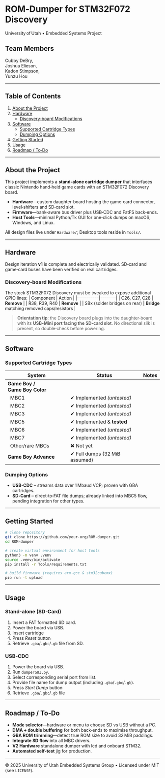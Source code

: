 # ROM‑Dumper for STM32F072 Discovery  
University of Utah • Embedded Systems Project

## Team Members
Cubby DeBry,  
Joshua Elieson,  
Kadon Stimpson,  
Yunzu Hou  

---

## Table of Contents
1. [About the Project](#about-the-project)  
2. [Hardware](#hardware)  
   * [Discovery‑board Modifications](#discovery-board-modifications)  
3. [Software](#software)  
   * [Supported Cartridge Types](#supported-cartridge-types)  
   * [Dumping Options](#dumping-options)  
4. [Getting Started](#getting-started)  
5. [Usage](#usage)  
6. [Roadmap / To‑Do](#roadmap--to-do)  

---

## About the Project
This project implements a **stand‑alone cartridge dumper** that interfaces classic Nintendo hand‑held game cards with an STM32F072 Discovery board.  
* **Hardware**—custom daughter‑board hosting the game‑card connector, level‑shifters and SD‑card slot.  
* **Firmware**—bank‑aware bus driver plus USB‑CDC and FatFS back‑ends.  
* **Host Tools**—minimal Python/Tk GUI for one‑click dumps on macOS, Windows, and Linux.

All design files live under `Hardware/`; Desktop tools reside in `Tools/`.

---

## Hardware
Design iteration **v1** is complete and electrically validated.  SD‑card and game‑card buses have been verified on real cartridges.

### Discovery‑board Modifications
The stock STM32F072 Discovery must be tweaked to expose additional GPIO lines:
| Component | Action |
|-----------|--------|
| C26, C27, C28 | **Remove** |
| R38, R39, R40 | **Remove** |
| SBx (solder bridges on rear) | **Bridge** matching removed caps/resistors |

> **Orientation tip**: the Discovery board plugs into the daughter‑board with its **USB‑Mini port facing the SD‑card slot**. No directional silk is present, so double‑check before powering.

---

## Software
### Supported Cartridge Types
| System | Status | Notes |
|--------|--------|-------|
| **Game Boy / Game Boy Color** |  | |
| &nbsp;&nbsp;MBC1 | ✔ Implemented *(untested)* |
| &nbsp;&nbsp;MBC2 | ✔ Implemented *(untested)* |
| &nbsp;&nbsp;MBC3 | ✔ Implemented *(untested)* |
| &nbsp;&nbsp;MBC5 | ✔ Implemented & **tested** |
| &nbsp;&nbsp;MBC6 | ✔ Implemented *(untested)* |
| &nbsp;&nbsp;MBC7 | ✔ Implemented *(untested)* |
| &nbsp;&nbsp;Other/rare MBCs | ✖ Not yet |
| **Game Boy Advance** | ✔ Full dumps (32 MiB assumed) |

### Dumping Options
* **USB‑CDC** – streams data over 1 Mbaud VCP; proven with GBA cartridges.  
* **SD‑Card** – direct‐to‑FAT file dumps; already linked into MBC5 flow, pending integration for other types.

---

## Getting Started
```bash
# clone repository
git clone https://github.com/your‑org/ROM‑dumper.git
cd ROM‑dumper

# create virtual environment for host tools
python3 -m venv .venv
source .venv/bin/activate
pip install -r Tools/requirements.txt

# build firmware (requires arm‑gcc & stm32cubemx)
pio run -t upload
```

---

## Usage
### Stand‑alone (SD‑Card)
1. Insert a FAT formatted SD card.  
2. Power the board via USB. 
3. Insert cartridge
6. Press *Reset* button 
7. Retrieve `.gba`/`.gbc`/`.gb` file from SD.

### USB‑CDC
1. Power the board via USB. 
2. Run `dumperGUI.py`.
3. Select corresponding serial port from list.
4. Provide file name for dump output (including `.gba`/`.gbc`/`.gb`).
5. Press *Start Dump* button 
6. Retrieve `.gba`/`.gbc`/`.gb` file

---

## Roadmap / To‑Do
* **Mode selector**—hardware or menu to choose SD vs USB without a PC.  
* **DMA + double buffering** for both back‑ends to maximise throughput.  
* **GBA ROM trimming**—detect true ROM size to avoid 32 MiB paddings.  
* **Integrate SD flow** into all MBC drivers.
* **V2 Hardware** standalone dumper with lcd and onboard STM32.  
* **Automated self‑test** jig for production.

---

© 2025 University of Utah Embedded Systems Group • Licensed under MIT (see `LICENSE`).

